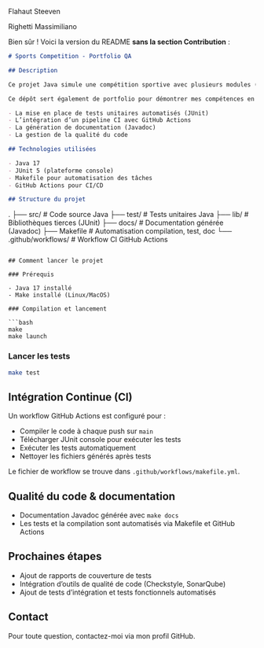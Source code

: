 Flahaut Steeven

Righetti Massimiliano

Bien sûr ! Voici la version du README **sans la section Contribution** :

```markdown
# Sports Competition - Portfolio QA

## Description

Ce projet Java simule une compétition sportive avec plusieurs modules (compétition, sélection des concurrents, gestion des matchs, etc.).

Ce dépôt sert également de portfolio pour démontrer mes compétences en assurance qualité (QA) à travers :

- La mise en place de tests unitaires automatisés (JUnit)  
- L’intégration d’un pipeline CI avec GitHub Actions  
- La génération de documentation (Javadoc)  
- La gestion de la qualité du code  

## Technologies utilisées

- Java 17  
- JUnit 5 (plateforme console)  
- Makefile pour automatisation des tâches  
- GitHub Actions pour CI/CD  

## Structure du projet

```

.
├── src/                  # Code source Java
├── test/                 # Tests unitaires Java
├── lib/                  # Bibliothèques tierces (JUnit)
├── docs/                 # Documentation générée (Javadoc)
├── Makefile              # Automatisation compilation, test, doc
└── .github/workflows/    # Workflow CI GitHub Actions

````

## Comment lancer le projet

### Prérequis

- Java 17 installé  
- Make installé (Linux/MacOS)  

### Compilation et lancement

```bash
make
make launch
````

### Lancer les tests

```bash
make test
```

## Intégration Continue (CI)

Un workflow GitHub Actions est configuré pour :

* Compiler le code à chaque push sur `main`
* Télécharger JUnit console pour exécuter les tests
* Exécuter les tests automatiquement
* Nettoyer les fichiers générés après tests

Le fichier de workflow se trouve dans `.github/workflows/makefile.yml`.

## Qualité du code & documentation

* Documentation Javadoc générée avec `make docs`
* Les tests et la compilation sont automatisés via Makefile et GitHub Actions

## Prochaines étapes

* Ajout de rapports de couverture de tests
* Intégration d’outils de qualité de code (Checkstyle, SonarQube)
* Ajout de tests d’intégration et tests fonctionnels automatisés

## Contact

Pour toute question, contactez-moi via mon profil GitHub.